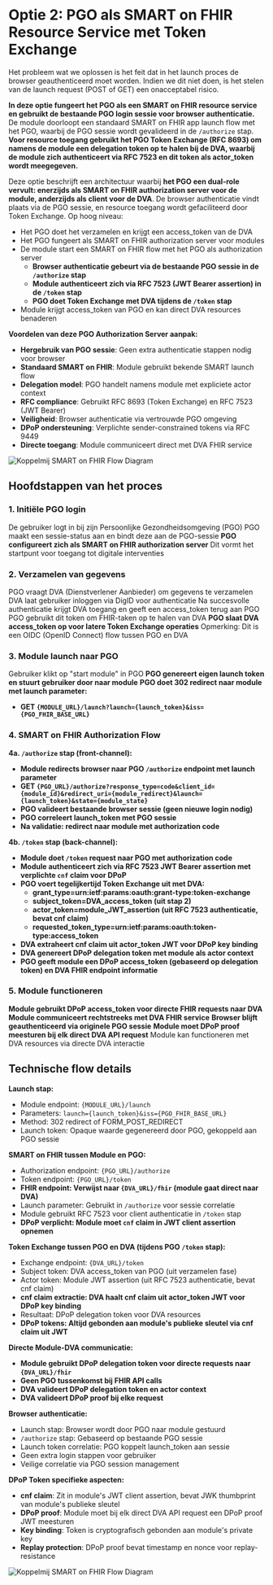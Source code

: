 
# Optie 2: PGO als SMART on FHIR Resource Service met Token Exchange

Het probleem wat we oplossen is het feit dat in het launch proces de browser geauthenticeerd moet worden. Indien we dit niet doen, is het stelen van de launch request (POST of GET) een onacceptabel risico.

**In deze optie fungeert het PGO als een SMART on FHIR resource service en gebruikt de bestaande PGO login sessie voor browser authenticatie.** De module doorloopt een standaard SMART on FHIR app launch flow met het PGO, waarbij de PGO sessie wordt gevalideerd in de `/authorize` stap. **Voor resource toegang gebruikt het PGO Token Exchange (RFC 8693) om namens de module een delegation token op te halen bij de DVA, waarbij de module zich authenticeert via RFC 7523 en dit token als actor_token wordt meegegeven.**

Deze optie beschrijft een architectuur waarbij **het PGO een dual-role vervult: enerzijds als SMART on FHIR authorization server voor de module, anderzijds als client voor de DVA**. De browser authenticatie vindt plaats via de PGO sessie, en resource toegang wordt gefaciliteerd door Token Exchange. Op hoog niveau:

* Het PGO doet het verzamelen en krijgt een access_token van de DVA
* Het PGO fungeert als SMART on FHIR authorization server voor modules
* De module start een SMART on FHIR flow met het PGO als authorization server
  * **Browser authenticatie gebeurt via de bestaande PGO sessie in de `/authorize` stap**
  * **Module authenticeert zich via RFC 7523 (JWT Bearer assertion) in de `/token` stap**
  * **PGO doet Token Exchange met DVA tijdens de `/token` stap**
* Module krijgt access_token van PGO en kan direct DVA resources benaderen

**Voordelen van deze PGO Authorization Server aanpak:**
- **Hergebruik van PGO sessie**: Geen extra authenticatie stappen nodig voor browser
- **Standaard SMART on FHIR**: Module gebruikt bekende SMART launch flow
- **Delegation model**: PGO handelt namens module met expliciete actor context
- **RFC compliance**: Gebruikt RFC 8693 (Token Exchange) en RFC 7523 (JWT Bearer)
- **Veiligheid**: Browser authenticatie via vertrouwde PGO omgeving
- **DPoP ondersteuning**: Verplichte sender-constrained tokens via RFC 9449
- **Directe toegang**: Module communiceert direct met DVA FHIR service

![Koppelmij SMART on FHIR Flow Diagram](images/koppelmij_smart_on_fhir_short.svg)

## Hoofdstappen van het proces

### 1. Initiële PGO login
De gebruiker logt in bij zijn Persoonlijke Gezondheidsomgeving (PGO)
PGO maakt een sessie-status aan en bindt deze aan de PGO-sessie
**PGO configureert zich als SMART on FHIR authorization server**
Dit vormt het startpunt voor toegang tot digitale interventies

### 2. Verzamelen van gegevens
PGO vraagt DVA (Dienstverlener Aanbieder) om gegevens te verzamelen
DVA laat gebruiker inloggen via DigID voor authenticatie
Na succesvolle authenticatie krijgt DVA toegang en geeft een access_token terug aan PGO
PGO gebruikt dit token om FHIR-taken op te halen van DVA
**PGO slaat DVA access_token op voor latere Token Exchange operaties**
Opmerking: Dit is een OIDC (OpenID Connect) flow tussen PGO en DVA

### 3. Module launch naar PGO
Gebruiker klikt op "start module" in PGO
**PGO genereert eigen launch token en stuurt gebruiker door naar module**
**PGO doet 302 redirect naar module met launch parameter:**
- **GET `{MODULE_URL}/launch?launch={launch_token}&iss={PGO_FHIR_BASE_URL}`**

### 4. SMART on FHIR Authorization Flow
**4a. `/authorize` stap (front-channel):**
- **Module redirects browser naar PGO `/authorize` endpoint met launch parameter**
- **GET `{PGO_URL}/authorize?response_type=code&client_id={module_id}&redirect_uri={module_redirect}&launch={launch_token}&state={module_state}`**
- **PGO valideert bestaande browser sessie (geen nieuwe login nodig)**
- **PGO correleert launch_token met PGO sessie**
- **Na validatie: redirect naar module met authorization code**

**4b. `/token` stap (back-channel):**
- **Module doet `/token` request naar PGO met authorization code**
- **Module authenticeert zich via RFC 7523 JWT Bearer assertion met verplichte `cnf` claim voor DPoP**
- **PGO voert tegelijkertijd Token Exchange uit met DVA:**
  - **grant_type=urn:ietf:params:oauth:grant-type:token-exchange**
  - **subject_token=DVA_access_token (uit stap 2)**
  - **actor_token=module_JWT_assertion (uit RFC 7523 authenticatie, bevat cnf claim)**
  - **requested_token_type=urn:ietf:params:oauth:token-type:access_token**
- **DVA extraheert cnf claim uit actor_token JWT voor DPoP key binding**
- **DVA genereert DPoP delegation token met module als actor context**
- **PGO geeft module een DPoP access_token (gebaseerd op delegation token) en DVA FHIR endpoint informatie**

### 5. Module functioneren
**Module gebruikt DPoP access_token voor directe FHIR requests naar DVA**
**Module communiceert rechtstreeks met DVA FHIR service**
**Browser blijft geauthenticeerd via originele PGO sessie**
**Module moet DPoP proof meesturen bij elk direct DVA API request**
Module kan functioneren met DVA resources via directe DVA interactie

## Technische flow details

**Launch stap:**
- Module endpoint: `{MODULE_URL}/launch`
- Parameters: `launch={launch_token}&iss={PGO_FHIR_BASE_URL}`
- Method: 302 redirect of FORM_POST_REDIRECT
- Launch token: Opaque waarde gegenereerd door PGO, gekoppeld aan PGO sessie

**SMART on FHIR tussen Module en PGO:**
- Authorization endpoint: `{PGO_URL}/authorize`
- Token endpoint: `{PGO_URL}/token`
- **FHIR endpoint: Verwijst naar `{DVA_URL}/fhir` (module gaat direct naar DVA)**
- Launch parameter: Gebruikt in `/authorize` voor sessie correlatie
- Module gebruikt RFC 7523 voor client authenticatie in `/token` stap
- **DPoP verplicht: Module moet `cnf` claim in JWT client assertion opnemen**

**Token Exchange tussen PGO en DVA (tijdens PGO `/token` stap):**
- Exchange endpoint: `{DVA_URL}/token`
- Subject token: DVA access_token van PGO (uit verzamelen fase)
- Actor token: Module JWT assertion (uit RFC 7523 authenticatie, bevat cnf claim)
- **cnf claim extractie: DVA haalt cnf claim uit actor_token JWT voor DPoP key binding**
- Resultaat: DPoP delegation token voor DVA resources
- **DPoP tokens: Altijd gebonden aan module's publieke sleutel via cnf claim uit JWT**

**Directe Module-DVA communicatie:**
- **Module gebruikt DPoP delegation token voor directe requests naar `{DVA_URL}/fhir`**
- **Geen PGO tussenkomst bij FHIR API calls**
- **DVA valideert DPoP delegation token en actor context**
- **DVA valideert DPoP proof bij elke request**

**Browser authenticatie:**
- Launch stap: Browser wordt door PGO naar module gestuurd
- `/authorize` stap: Gebaseerd op bestaande PGO sessie
- Launch token correlatie: PGO koppelt launch_token aan sessie
- Geen extra login stappen voor gebruiker
- Veilige correlatie via PGO session management

**DPoP Token specifieke aspecten:**
- **cnf claim**: Zit in module's JWT client assertion, bevat JWK thumbprint van module's publieke sleutel
- **DPoP proof**: Module moet bij elk direct DVA API request een DPoP proof JWT meesturen
- **Key binding**: Token is cryptografisch gebonden aan module's private key
- **Replay protection**: DPoP proof bevat timestamp en nonce voor replay-resistance

![Koppelmij SMART on FHIR Flow Diagram](images/koppelmij_smart_on_fhir.svg)
